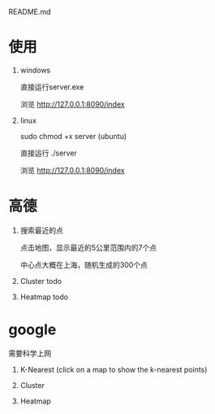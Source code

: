 README.md

# 使用

1. windows

    直接运行server.exe

    浏览 http://127.0.0.1:8090/index
    
2. linux

    sudo chmod +x server (ubuntu)
    
    直接运行 ./server

    浏览 http://127.0.0.1:8090/index

# 高德
1. 搜索最近的点 

   点击地图，显示最近的5公里范围内的7个点

   中心点大概在上海，随机生成的300个点

2. Cluster todo

3. Heatmap todo

# google 
需要科学上网
1. K-Nearest (click on a map to show the k-nearest points)

2. Cluster

3. Heatmap